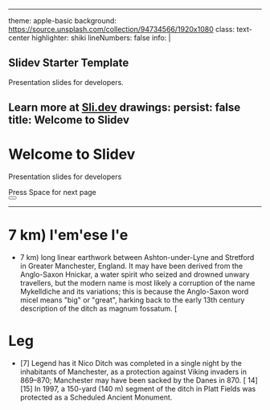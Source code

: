 
---
theme: apple-basic
background: https://source.unsplash.com/collection/94734566/1920x1080
class: text-center
highlighter: shiki
lineNumbers: false
info: |
  ## Slidev Starter Template
  Presentation slides for developers.

  Learn more at [Sli.dev](https://sli.dev)
drawings:
  persist: false
title: Welcome to Slidev
---

# Welcome to Slidev

Presentation slides for developers

<div class="pt-12">
  <span @click="$slidev.nav.next" class="px-2 py-1 rounded cursor-pointer" hover="bg-white bg-opacity-10">
    Press Space for next page <carbon:arrow-right class="inline"/>
  </span>
</div>

<div class="abs-br m-6 flex gap-2">
  <button @click="$slidev.nav.openInEditor()" title="Open in Editor" class="text-xl icon-btn opacity-50 !border-none !hover:text-white">
    <carbon:edit />
  </button>
  <a href="https://github.com/slidevjs/slidev" target="_blank" alt="GitHub"
    class="text-xl icon-btn opacity-50 !border-none !hover:text-white">
    <carbon-logo-github />
  </a>
</div>

<!--
The last comment block of each slide will be treated as slide notes. It will be visible and editable in Presenter Mode along with the slide. [Read more in the docs](https://sli.dev/guide/syntax.html#notes)
-->

---

# 7 km) l'em'ese l'e

- 7 km) long linear earthwork between Ashton-under-Lyne and Stretford in Greater Manchester, England. It may have been derived from the Anglo-Saxon Hnickar, a water spirit who seized and drowned unwary travellers, but the modern name is most likely a corruption of the name Mykelldiche and its variations; this is because the Anglo-Saxon word micel means "big" or "great", harking back to the early 13th century description of the ditch as magnum fossatum. [

# Leg

- [7] Legend has it Nico Ditch was completed in a single night by the inhabitants of Manchester, as a protection against Viking invaders in 869–870; Manchester may have been sacked by the Danes in 870. [ 14][15] In 1997, a 150-yard (140 m) segment of the ditch in Platt Fields was protected as a Scheduled Ancient Monument.
